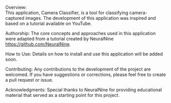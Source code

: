 Overview:  
This application, Camera Classifier, is a tool for classifying camera-captured images. The development of this application was inspired and based on a tutorial available on YouTube.

Authorship: 
The core concepts and approaches used in this application were adapted from a tutorial created by NeuralNine https://github.com/NeuralNine.

How to Use: 
Details on how to install and use this application will be added soon.

Contributing: 
Any contributions to the development of the project are welcomed. If you have suggestions or corrections, please feel free to create a pull request or issue.

Acknowledgments: 
Special thanks to NeuralNine for providing educational material that served as a starting point for this project.
